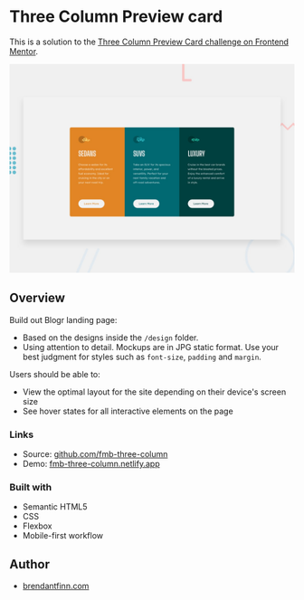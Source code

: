 # Three Column Preview card

This is a solution to the [Three Column Preview Card challenge on Frontend Mentor](https://www.frontendmentor.io/challenges/3column-preview-card-component-pH92eAR2-). 

![Design preview for the Three Column Preview Card ](./design/desktop-preview.jpg)


## Overview
Build out Blogr landing page:
- Based on the designs inside the `/design` folder. 
- Using attention to detail. Mockups are in JPG static format. Use your best judgment for styles such as `font-size`, `padding` and `margin`.

Users should be able to:
- View the optimal layout for the site depending on their device's screen size
- See hover states for all interactive elements on the page



### Links
- Source: [github.com/fmb-three-column](https://github.com/brendantfinn/fmb-three-column)
- Demo: [fmb-three-column.netlify.app](https://www.https://fmb-three-column.netlify.app/)

### Built with

- Semantic HTML5 
- CSS
- Flexbox
- Mobile-first workflow

## Author

- [brendantfinn.com](https://www.brendantfinn.com)
